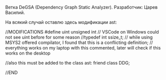 Ветка DeGSA (Dependency Graph Static Analyzer). Разработчик: Царев Василий.

На всякий случай оставлю здесь модификации ast:

//MODIFICATIONS
#define uint unsigned int // VSCode on Windows could not see uint before for some reason
//typedef int ssize_t; // while using MSYS2 offered compilator, I found that this is a conflicting definition;
// everything works on my laptop with this commented, later will check if this works on the desktop

//also this must be added to the class ast: friend class DDG;

//END

